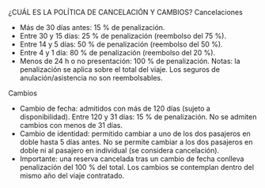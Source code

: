 ¿CUÁL ES LA POLÍTICA DE CANCELACIÓN Y CAMBIOS?
Cancelaciones
- Más de 30 días antes: 15 % de penalización.
- Entre 30 y 15 días: 25 % de penalización (reembolso del 75 %).
- Entre 14 y 5 días: 50 % de penalización (reembolso del 50 %).
- Entre 4 y 1 día: 80 % de penalización (reembolso del 20 %).
- Menos de 24 h o no presentación: 100 % de penalización.
Notas: la penalización se aplica sobre el total del viaje. Los seguros de anulación/asistencia no son reembolsables.

Cambios
- Cambio de fecha: admitidos con más de 120 días (sujeto a disponibilidad). Entre 120 y 31 días: 15 % de penalización. No se admiten cambios con menos de 31 días.
- Cambio de identidad: permitido cambiar a uno de los dos pasajeros en doble hasta 5 días antes. No se permite cambiar a los dos pasajeros en doble ni al pasajero en individual (se considera cancelación).
- Importante: una reserva cancelada tras un cambio de fecha conlleva penalización del 100 % del total. Los cambios se contemplan dentro del mismo año del viaje contratado.
